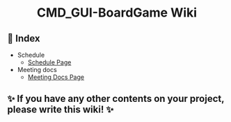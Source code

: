 <h1 align='center'>CMD_GUI-BoardGame Wiki</h1>

## 🎇 Index
- Schedule
    - [Schedule Page]()
- Meeting docs
    - [Meeting Docs Page]()

## ✨ If you have any other contents on your project, please write this wiki! ✨